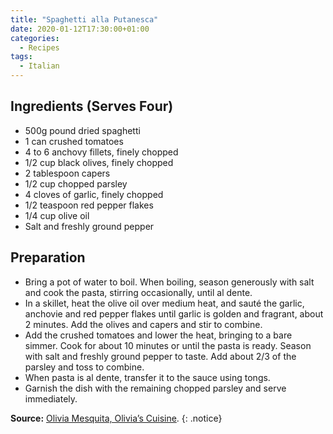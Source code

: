 ```yaml
---
title: "Spaghetti alla Putanesca"
date: 2020-01-12T17:30:00+01:00
categories:
  - Recipes
tags:
  - Italian
---
```


## Ingredients (Serves Four)

* 500g pound dried spaghetti
* 1 can crushed tomatoes
* 4 to 6 anchovy fillets, finely chopped
* 1/2 cup black olives, finely chopped
* 2 tablespoon capers
* 1/2 cup chopped parsley
* 4 cloves of garlic, finely chopped
* 1/2 teaspoon red pepper flakes
* 1/4 cup olive oil
* Salt and freshly ground pepper

## Preparation

* Bring a pot of water to boil. When boiling, season generously with salt and cook the pasta, stirring occasionally, until al dente.
* In a skillet, heat the olive oil over medium heat, and sauté the garlic, anchovie and red pepper flakes until garlic is golden and fragrant, about 2 minutes. Add the olives and capers and stir to combine.
* Add the crushed tomatoes and lower the heat, bringing to a bare simmer. Cook for about 10 minutes or until the pasta is ready. Season with salt and freshly ground pepper to taste. Add about 2/3 of the parsley and toss to combine.
* When pasta is al dente, transfer it to the sauce using tongs.
* Garnish the dish with the remaining chopped parsley and serve immediately.

**Source:** [Olivia Mesquita, Olivia’s Cuisine](https://www.oliviascuisine.com/spaghetti-alla-puttanesca/).
{: .notice}
